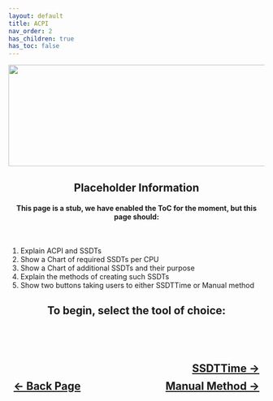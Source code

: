 ```yaml
---
layout: default
title: ACPI
nav_order: 2
has_children: true
has_toc: false
---
```


<style>
  .navigation-container {
    display: flex;
    justify-content: space-between;
    align-items: center;
    width: 100%;
  }
  
  .nav-button {
    margin: 10px;
  }

  .ssdttime-next-button-container {
    text-align: right;
  }

  .ssdttime-next-button {
    margin: 10px;
    top: 0px;
    bottom: 0px;
    left: 0px;
    right: 0px;
  }
</style>

<p align="center">
  <img width="650" height="200" src="../../../assets/Header-OpenCore-ACPI.png">
</p>

<h2 align="center">Placeholder Information</h2>

<h4 align="center">This page is a stub, we have enabled the ToC for the moment, but this page should:</h4>
<br>

1. Explain ACPI and SSDTs
2. Show a Chart of required SSDTs per CPU
3. Show a Chart of additional SSDTs and their purpose
4. Explain the methods of creating such SSDTs
5. Show two buttons taking users to either SSDTTime or Manual method

<h2 align="center">To begin, select the tool of choice:</h2>
<br>

<h2 align="center">
  <br>
  <div class="ssdttime-next-button-container">
  <a class="ssdttime-next-button" href="../01-SSDTTime/index/">SSDTTime &rarr;</a>
  </div>
  <div class="navigation-container">
    <a class="nav-button" href="../../01-Introduction/index/">&larr; Back Page</a>
    <a class="nav-button" href="../02-Manual/index/">Manual Method &rarr;</a>
  </div>
  <br>
</h2>

